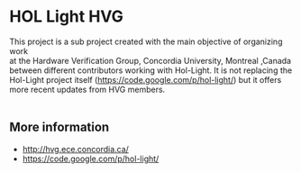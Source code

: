 <h1> HOL Light HVG </h1>
This project is a sub project created with the main objective of organizing work <br>
at the Hardware Verification Group, Concordia University, Montreal ,Canada <br>
between different contributors working with Hol-Light. It is not replacing the <br> Hol-Light  project itself (<a href='https://code.google.com/p/hol-light/'>https://code.google.com/p/hol-light/</a>) but it offers <br>
more recent  updates from HVG members.<br>
<br>
<h2>More information</h2>
<ul>
<li><a href='http://hvg.ece.concordia.ca/'>http://hvg.ece.concordia.ca/</a></li>
<li><a href='https://code.google.com/p/hol-light/'>https://code.google.com/p/hol-light/</a></li>
</ul>